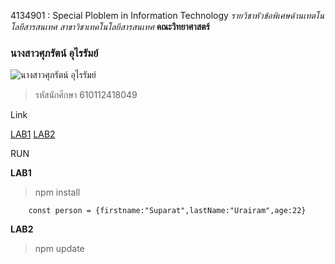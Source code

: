 4134901 : Special Ploblem in Information Technology
_รายวิชาหัวข้อพิเศษด้านเทตโนโลยีสารสนเทศ_
_สาขาวิชาเทคโนโลยีสารสนเทศ_
**คณะวิทยาศาสตร์**

### นางสาวศุภรัตน์ อุไรรัมย์
![นางสาวศุภรัตน์ อุไรรัมย์]()
> รหัสนักศึกษา 610112418049

Link

[LAB1](https://github.com/suparaturairam/4134901/tree/main/LAB1)
[LAB2](https://github.com/suparaturairam/4134901/tree/main/LAB2)


RUN

**LAB1**
>npm install
```
    const person = {firstname:"Suparat",lastName:"Urairam",age:22}
```

**LAB2**

>npm update

